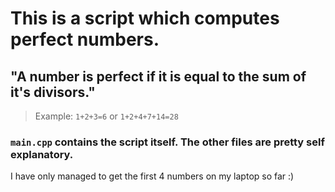 # This is a script which computes perfect numbers.

## "A number is perfect if it is equal to the sum of it's divisors."
> Example: `1+2+3=6` or `1+2+4+7+14=28`

### `main.cpp` contains the script itself. The other files are pretty self explanatory.

I have only managed to get the first 4 numbers on my laptop so far :)
